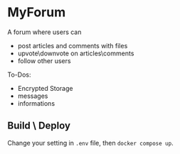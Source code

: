 # MyForum

A forum where users can

- post articles and comments with files
- upvote\downvote on articles\comments
- follow other users

To-Dos:

- Encrypted Storage
- messages
- informations

## Build \ Deploy

Change your setting in `.env` file, then `docker compose up`.
